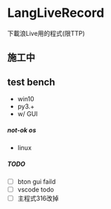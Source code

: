 # LangLiveRecord
下載浪Live用的程式(限TTP)

## 施工中

## test bench

- win10
- py3.+
- w/ GUI

##### not-ok os

- linux

##### TODO

- [ ] bton gui faild
- [ ] vscode todo
- [ ] 主程式316改掉
